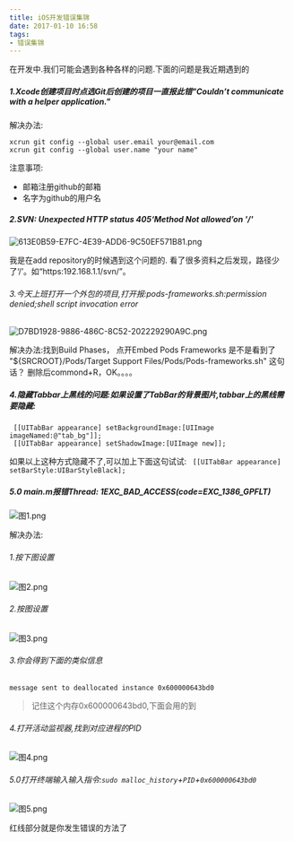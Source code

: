 ```yaml
---
title: iOS开发错误集锦
date: 2017-01-10 16:58
tags: 
- 错误集锦
---
```


在开发中.我们可能会遇到各种各样的问题.下面的问题是我近期遇到的
##### 1.Xcode创建项目时点选Git后创建的项目一直报此错"Couldn’t communicate with a helper application."
解决办法:
```
xcrun git config --global user.email your@email.com
xcrun git config --global user.name "your name"
```

  注意事项:
  - 邮箱注册github的邮箱
  - 名字为github的用户名

##### 2.SVN: Unexpected HTTP status 405‘Method Not allowed’on '/'
![613E0B59-E7FC-4E39-ADD6-9C50EF571B81.png](http://upload-images.jianshu.io/upload_images/1009061-22c2e60b4e8fedf2.png?imageMogr2/auto-orient/strip%7CimageView2/2/w/1240)

我是在add repository的时候遇到这个问题的.
看了很多资料之后发现，路径少了‘/’。如“https:192.168.1.1/svn/”。

###### 3.今天上班打开一个外包的项目,打开报:pods-frameworks.sh:permission denied;shell script invocation error

![D7BD1928-9886-486C-8C52-202229290A9C.png](http://upload-images.jianshu.io/upload_images/1009061-7beeb24eed969553.png?imageMogr2/auto-orient/strip%7CimageView2/2/w/1240)

解决办法:找到Build Phases， 点开Embed Pods Frameworks 是不是看到了
"${SRCROOT}/Pods/Target Support Files/Pods/Pods-frameworks.sh" 这句话？ 删除后commond+R，OK。。。。

##### 4.隐藏Tabbar上黑线的问题:如果设置了TabBar的背景图片,tabbar上的黑线需要隐藏:
``` 
 [[UITabBar appearance] setBackgroundImage:[UIImage imageNamed:@"tab_bg"]];
 [[UITabBar appearance] setShadowImage:[UIImage new]];
```
如果以上这种方式隐藏不了,可以加上下面这句试试:
` [[UITabBar appearance] setBarStyle:UIBarStyleBlack];`

##### 5.0 main.m报错Thread: 1EXC_BAD_ACCESS(code=EXC_1386_GPFLT)

![图1.png](http://upload-images.jianshu.io/upload_images/1009061-b0f6a5f094017a7d.png?imageMogr2/auto-orient/strip%7CimageView2/2/w/1240)

解决办法:

###### 1.按下图设置

![图2.png](http://upload-images.jianshu.io/upload_images/1009061-470dea26bfc394f3.png?imageMogr2/auto-orient/strip%7CimageView2/2/w/1240)

###### 2.按图设置

![图3.png](http://upload-images.jianshu.io/upload_images/1009061-e5550dc4f9e986be.png?imageMogr2/auto-orient/strip%7CimageView2/2/w/1240)

###### 3.你会得到下面的类似信息
```
message sent to deallocated instance 0x600000643bd0
```
> 记住这个内存0x600000643bd0,下面会用的到

###### 4.打开活动监视器,找到对应进程的PID

![图4.png](http://upload-images.jianshu.io/upload_images/1009061-12f54164d00bc4f7.png?imageMogr2/auto-orient/strip%7CimageView2/2/w/1240)

###### 5.0打开终端输入输入指令:`sudo malloc_history`+`PID`+`0x600000643bd0`

![图5.png](http://upload-images.jianshu.io/upload_images/1009061-37c3f53e4c6749ec.png?imageMogr2/auto-orient/strip%7CimageView2/2/w/1240)

红线部分就是你发生错误的方法了










